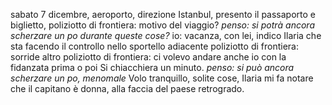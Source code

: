 sabato 7 dicembre, aeroporto, direzione Istanbul, presento il passaporto e biglietto, 
poliziotto di frontiera: motivo del viaggio?
*penso: si potrà ancora scherzare un po durante queste cose?*
io: vacanza, con lei, indico Ilaria che sta facendo il controllo nello sportello adiacente
poliziotto di frontiera: sorride
altro poliziotto di frontiera: ci volevo andare anche io con la fidanzata prima o poi
Si chiacchiera un minuto.
*penso: si può ancora scherzare un po, menomale*
Volo tranquillo, solite cose, Ilaria mi fa notare che il capitano è donna, alla faccia del paese retrogrado.

